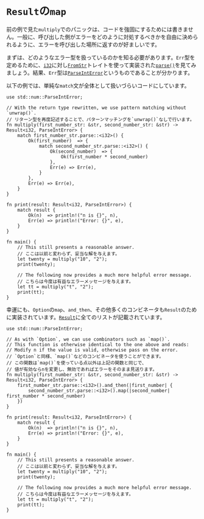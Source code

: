 <!--
# `map` for `Result`
-->
# `Result`の`map`

<!--
Panicking in the previous example's `multiply` does not make for robust code.
Generally, we want to return the error to the caller so it can decide what is
the right way to respond to errors.
-->
前の例で見た`multiply`でのパニックは、コードを強固にするためには書きません。一般に、呼び出した側がエラーをどのように対処するべきかを自由に決められるように、エラーを呼び出した場所に返すのが好ましいです。

<!--
We first need to know what kind of error type we are dealing with. To determine
the `Err` type, we look to [`parse()`][parse], which is implemented with the
[`FromStr`][from_str] trait for [`i32`][i32]. As a result, the `Err` type is
specified as [`ParseIntError`][parse_int_error].
-->
まずは、どのようなエラー型を扱っているのかを知る必要があります。`Err`型を定めるために、[`i32`][i32]に対し[`FromStr`][from_str]トレイトを使って実装された[`parse()`][parse]を見てみましょう。結果、`Err`型は[`ParseIntError`][parse_int_error]というものであることが分かります。

<!--
In the example below, the straightforward `match` statement leads to code
that is overall more cumbersome.
-->
以下の例では、単純な`match`文が全体として扱いづらいコードにしています。

```rust,editable
use std::num::ParseIntError;

// With the return type rewritten, we use pattern matching without `unwrap()`.
// リターン型を再度記述することで、パターンマッチングを`unwrap()`なしで行います。
fn multiply(first_number_str: &str, second_number_str: &str) -> Result<i32, ParseIntError> {
    match first_number_str.parse::<i32>() {
        Ok(first_number)  => {
            match second_number_str.parse::<i32>() {
                Ok(second_number)  => {
                    Ok(first_number * second_number)
                },
                Err(e) => Err(e),
            }
        },
        Err(e) => Err(e),
    }
}

fn print(result: Result<i32, ParseIntError>) {
    match result {
        Ok(n)  => println!("n is {}", n),
        Err(e) => println!("Error: {}", e),
    }
}

fn main() {
    // This still presents a reasonable answer.
    // ここは以前と変わらず、妥当な解を与えます。
    let twenty = multiply("10", "2");
    print(twenty);

    // The following now provides a much more helpful error message.
    // こちらは今度は有益なエラーメッセージを与えます。
    let tt = multiply("t", "2");
    print(tt);
}
```

<!--
Luckily, `Option`'s `map`, `and_then`, and many other combinators are also
implemented for `Result`. [`Result`][result] contains a complete listing.
-->
幸運にも、`Option`の`map`、`and_then`、その他多くのコンビネータも`Result`のために実装されています。[`Result`][result]に全てのリストが記載されています。

```rust,editable
use std::num::ParseIntError;

// As with `Option`, we can use combinators such as `map()`.
// This function is otherwise identical to the one above and reads:
// Modify n if the value is valid, otherwise pass on the error.
// `Option`と同様、`map()`などのコンビネータを使うことができます。
// この関数は`map()`を使っている点以外は上記の関数と同じで、
// 値が有効ならnを変更し、無効であればエラーをそのまま見送ります。
fn multiply(first_number_str: &str, second_number_str: &str) -> Result<i32, ParseIntError> {
    first_number_str.parse::<i32>().and_then(|first_number| {
        second_number_str.parse::<i32>().map(|second_number| first_number * second_number)
    })
}

fn print(result: Result<i32, ParseIntError>) {
    match result {
        Ok(n)  => println!("n is {}", n),
        Err(e) => println!("Error: {}", e),
    }
}

fn main() {
    // This still presents a reasonable answer.
    // ここは以前と変わらず、妥当な解を与えます。
    let twenty = multiply("10", "2");
    print(twenty);

    // The following now provides a much more helpful error message.
    // こちらは今度は有益なエラーメッセージを与えます。
    let tt = multiply("t", "2");
    print(tt);
}
```

[parse]: https://doc.rust-lang.org/std/primitive.str.html#method.parse
[from_str]: https://doc.rust-lang.org/std/str/trait.FromStr.html
[i32]: https://doc.rust-lang.org/std/primitive.i32.html
[parse_int_error]: https://doc.rust-lang.org/std/num/struct.ParseIntError.html
[result]: https://doc.rust-lang.org/std/result/enum.Result.html
